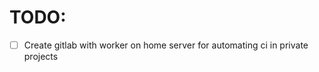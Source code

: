# TODO:

- [ ] Create gitlab with worker on home server for automating ci in private
      projects
